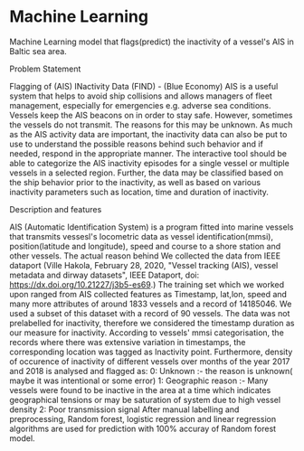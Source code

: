 # Machine Learning
Machine Learning model that flags(predict) the inactivity of a vessel's AIS in Baltic sea area.

Problem Statement

Flagging of (AIS) INactivity Data (FIND) - (Blue Economy)
AIS is a useful system that helps to avoid ship collisions and allows managers of fleet management, especially for emergencies e.g. adverse sea conditions. Vessels keep the AIS beacons on in order to stay safe. However, sometimes the vessels do not transmit. The reasons for this may be unknown. As much as the AIS activity data are important, the inactivity data can also be put to use to understand the possible reasons behind such behavior and if needed, respond in the appropriate manner. The interactive tool should be able to categorize the AIS inactivity episodes for a single vessel or multiple vessels in a selected region. Further, the data may be classified based on the ship behavior prior to the inactivity, as well as based on various inactivity parameters such as location, time and duration of inactivity.

Description and features

AIS (Automatic Identification System) is a program fitted into marine vessels that transmits vessesl's locometric data as vessel identification(mmsi), position(latitude and longitude), speed and course to a shore station and other vessels. The actual reason behind We collected the data from IEEE dataport (Ville Hakola, February 28, 2020, "Vessel tracking (AIS), vessel metadata and dirway datasets", IEEE Dataport, doi: https://dx.doi.org/10.21227/j3b5-es69.) The training set which we worked upon ranged from AIS collected features as Timestamp, lat,lon, speed and many more attributes of around 1833 vessels and a record of 14185046. We used a subset of this dataset with a record of 90 vessels. The data was not prelabelled for inactivity, therefore we considered the timestamp duration as our measure for inactivity. According to vessels' mmsi categorisation, the records where there was extensive variation in timestamps, the corresponding location was tagged as Inactivity point. Furthermore, density of occurence of inactivity of different vessels over months of the year 2017 and 2018 is analysed and flagged as:
0: Unknown :- the reason is unknown( maybe it was intentional or some error)
1: Geographic reason :- Many vessels were found to be inactive in the area at a time which indicates geographical tensions or may be saturation of system due to high vessel density
2: Poor transmission signal
After manual labelling and preprocessing, Random forest, logistic regression and linear regression algorithms are used for prediction with 100% accuray of Random forest model.
